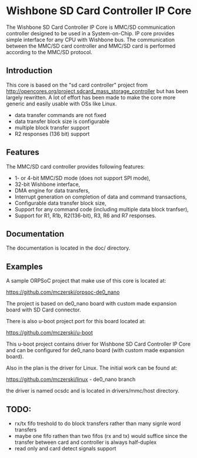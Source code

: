 
Wishbone SD Card Controller IP Core
===================================

The Wishbone SD Card Controller IP Core is MMC/SD communication controller designed to be
used in a System-on-Chip. IP core provides simple interface for any CPU with Wishbone
bus. The communication between the MMC/SD card controller and MMC/SD card is performed
according to the MMC/SD protocol.

Introduction
------------
This core is based on the "sd card controller" project from 
http://opencores.org/project,sdcard_mass_storage_controller 
but has been largely rewritten. A lot of effort has been made 
to make the core more generic and easily usable 
with OSs like Linux. 
- data transfer commands are not fixed 
- data transfer block size is configurable 
- multiple block transfer support 
- R2 responses (136 bit) support

Features
--------

The MMC/SD card controller provides following features:

- 1- or 4-bit MMC/SD mode (does not support SPI mode),
- 32-bit Wishbone interface,
- DMA engine for data transfers,
- Interrupt generation on completion of data and command transactions,
- Configurable data transfer block size,
- Support for any command code (including multiple data block tranfser),
- Support for R1, R1b, R2(136-bit), R3, R6 and R7 responses.

Documentation
-------------

The documentation is located in the doc/ directory.

Examples
--------

A sample ORPSoC project that make use of this core is located at:

https://github.com/mczerski/orpsoc-de0_nano

The project is based on de0_nano board with custom made expansion board
with SD Card connector.

There is also u-boot project port for this board located at:

https://github.com/mczerski/u-boot

This u-boot project contains driver for Wishbone SD Card Controller IP Core
and can be configured for de0_nano board (with custom made expansion board).

Also in the plan is the driver for Linux. The initial work can be found at:

https://github.com/mczerski/linux - de0_nano branch

the driver is named ocsdc and is located in drivers/mmc/host directory.

TODO:
-----

- rx/tx fifo treshold to do block transfers rather than many signle word transfers
- maybe one fifo rathen than two fifos (rx and tx) would suffice since the transfer 
	between card and controller is always half-duplex
- read only and card detect signals support

